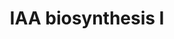 ---
authors:
- Anwesha
- Eweitz
description: This event has been computationally inferred from an event that has been
  demonstrated in another species.<p>The inference is based on Ensembl Compara orthology
  projection. Briefly, reactions for which all involved PhysicalEntities (in input,
  output and catalyst) have a mapped ortholog or paralog are inferred to the other
  species. High-level events are also inferred for these events to allow for easier
  navigation.<p>Details of projection methods and parameters may be found <a href="/projection.html">here.</a><p>  Source:[http://plantreactome.gramene.org/
  Plant Reactome].
last-edited: 2021-05-26
organisms:
- Zea mays
redirect_from:
- /index.php/Pathway:WP3059
- /instance/WP3059
revision: null
schema-jsonld:
- '@context': https://schema.org/
  '@id': https://wikipathways.github.io/pathways/WP3059.html
  '@type': Dataset
  creator:
    '@type': Organization
    name: WikiPathways
  description: This event has been computationally inferred from an event that has
    been demonstrated in another species.<p>The inference is based on Ensembl Compara
    orthology projection. Briefly, reactions for which all involved PhysicalEntities
    (in input, output and catalyst) have a mapped ortholog or paralog are inferred
    to the other species. High-level events are also inferred for these events to
    allow for easier navigation.<p>Details of projection methods and parameters may
    be found <a href="/projection.html">here.</a><p>  Source:[http://plantreactome.gramene.org/
    Plant Reactome].
  keywords:
  - ''
  - 2OG
  - CO2
  - GRMZM2G127160
  - H+
  - H2O
  - H2O2
  - Indole-3-acetaldehyde
  - Indole-3-acetaldoxime
  - Indole-3-acetonitrile
  - Indole-3-pyruvic
  - L-Glu
  - L-Trp
  - NADP+
  - NADPH
  - NH3
  - O2
  - Tryptophan
  - YUCCA like
  - acid decarboxylase
  - decarboxylase
  - dehydratase
  - indole acetaldehyde
  - indole-3-acetaldoxime
  - indole-3-acetate
  - indole-3-acetonitrile
  - indole-3-pyruvate
  - monooxygenase
  - nitrilase
  - oxidase
  - tryptamine
  license: CC0
  name: IAA biosynthesis I
seo: CreativeWork
title: IAA biosynthesis I
wpid: WP3059
---